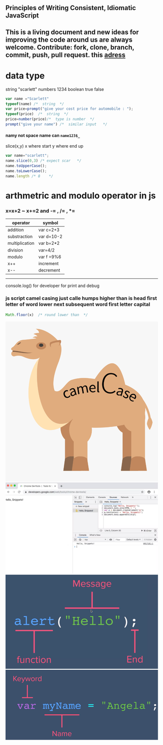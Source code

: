 
## Principles of Writing Consistent, Idiomatic JavaScript
This is a living document and new ideas for improving the code around us are always welcome. Contribute: fork, clone, branch, commit, push, pull request.
this [adress](https://github.com/rwaldron/idiomatic.js) 
-----
# data type
string "scarlett"  numbers 1234    boolean  true  false
```js
var name ="Scarlett"
typeof(name) /*  string  */
var price=prompt("give your cost price for automobile : ");
typeof(price)  /*  string  */
price=number(price)/*  type is number  */  
prompt("give your name") /*  similar input   */
```
#### namy not space  name can `name123$_`
slice(x,y)  x where start y where end up
```js
var name="scarlett";
name.slice(0,3) /* expect scar   */
name.toUpperCase();
name.toLowerCase();
name.length /* 8    */
```
# arthmetric and modulo operator in js
###  x=x+2 ~ x+=2 and -=  , /=  ,  *=
|operator|  symbol|
|----|------|
|addition|var c=2+3|
| substraction|var d=10-2|
|multiplication|var b=2*2|
|division|var=4/2|
|modulo|var f =9%6|
|x++|increment|
|x--|decrement|
------
 console.log()
 for developer  for print and debug
 ### js script camel casing  just calle humps higher than is head first letter of word lower  next subsequent word first letter capital
```js
Math.floor(x)  /* round lower than  */
```
 
 ![camel](https://raw.githubusercontent.com/wer340/javaScript/main/ES6/image/camel.png)
 ![snipp](https://raw.githubusercontent.com/wer340/javaScript/main/ES6/image/snipp.png)
 ![function](https://raw.githubusercontent.com/wer340/javaScript/main/ES6/image/syntax.png)
![var](https://raw.githubusercontent.com/wer340/javaScript/main/ES6/image/var.png)
